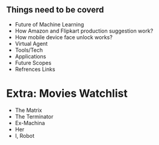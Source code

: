 ## Things need to be coverd
- Future of Machine Learning
- How Amazon and Flipkart production suggestion work?
- How mobile device face unlock works?
- Virtual Agent
- Tools/Tech
- Applications
- Future Scopes
- Refrences Links

# Extra: Movies Watchlist
- The Matrix
- The Terminator 
- Ex-Machina
- Her
- I, Robot 

